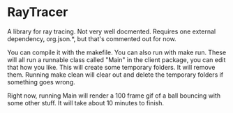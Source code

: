 # RayTracer
A library for ray tracing. Not very well docmented.
Requires one external dependency, org.json.*, but that's commented out for now.

You can compile it with the makefile. You can also run with make run.
These will all run a runnable class called "Main" in the client package, you can edit that how you like. This will create some temporary folders. It will remove them. Running make clean will clear out and delete the temporary folders if something goes wrong.

Right now, running Main will render a 100 frame gif of a ball bouncing with some other stuff. It will take about 10 minutes to finish.